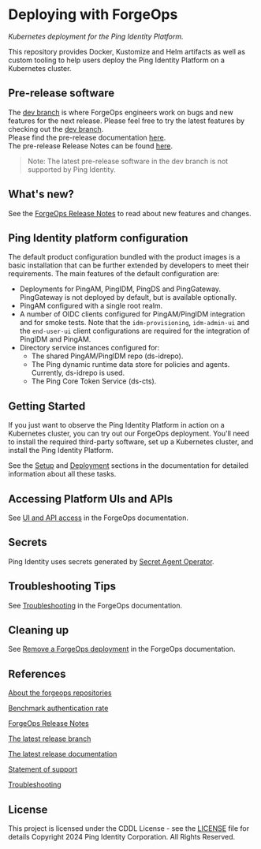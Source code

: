 # Deploying with ForgeOps

_Kubernetes deployment for the Ping Identity Platform._

This repository provides Docker, Kustomize and Helm artifacts as well as custom tooling to help users deploy the 
Ping Identity Platform on a Kubernetes cluster. 

## Pre-release software 

The [dev branch](https://github.com/ForgeRock/forgeops/tree/dev) is where ForgeOps engineers work on bugs and new features for the next release.  Please feel free to try the latest features by checking out the [dev branch](https://github.com/ForgeRock/forgeops/tree/dev).  
Please find the pre-release documentation [here](https://ea.forgerock.com/docs/forgeops/).  
The pre-release Release Notes can be found [here](https://ea.forgerock.com/docs/forgeops/rn/rn.html).

>Note: The latest pre-release software in the dev branch is not supported by Ping Identity.

## What's new?

See the [ForgeOps Release Notes](https://docs.pingidentity.com/forgeops/2025.1/rn/rn.html) to read about new features and changes.

## Ping Identity platform configuration

The default product configuration bundled with the product images is a basic installation that can be further extended by developers 
to meet their requirements. 
The main features of the default configuration are:

* Deployments for PingAM, PingIDM, PingDS and PingGateway. PingGateway is not deployed by default, but is available optionally.
* PingAM configured with a single root realm.
* A number of OIDC clients configured for PingAM/PingIDM integration and for smoke tests.
Note that the `idm-provisioning`, `idm-admin-ui` and the `end-user-ui` client configurations are required for the
integration of PingIDM and PingAM.
* Directory service instances configured for:
   * The shared PingAM/PingIDM repo (ds-idrepo).
   * The Ping dynamic runtime data store for policies and agents. Currently, ds-idrepo is used.
   * The Ping Core Token Service (ds-cts).

## Getting Started

If you just want to observe the Ping Identity Platform in action on a 
Kubernetes cluster, you can try out our ForgeOps deployment. You'll need to install 
the required third-party software, set up a Kubernetes cluster, and install the 
Ping Identity Platform. 

See the [Setup](https://docs.pingidentity.com/forgeops/2025.1/setup/overview.html) and [Deployment](https://docs.pingidentity.com/forgeops/2025.1/deploy/overview.html) sections in the documentation for detailed information about all these tasks.

## Accessing Platform UIs and APIs

See [UI and API access](https://docs.pingidentity.com/forgeops/2025.1/deploy/access.html) in the ForgeOps documentation.

## Secrets

Ping Identity uses secrets generated by [Secret Agent Operator](https://github.com/ForgeRock/secret-agent).
 
## Troubleshooting Tips

See [Troubleshooting](https://docs.pingidentity.com/forgeops/2025.1/troubleshoot/overview.html) in the ForgeOps documentation.

## Cleaning up

See [Remove a ForgeOps deployment](https://docs.pingidentity.com/forgeops/2025.1/deploy/remove.html) in the ForgeOps documentation. 

## References

[About the forgeops repositories](https://docs.pingidentity.com/forgeops/2025.1/start/repositories.html)

[Benchmark authentication rate](https://docs.pingidentity.com/forgeops/2025.1/prepare/benchmark/authrate.html)

[ForgeOps Release Notes](https://docs.pingidentity.com/forgeops/2025.1/rn/rn.html)

[The latest release branch](https://github.com/ForgeRock/forgeops)

[The latest release documentation](https://docs.pingidentity.com/forgeops/2025.1/index.html)

[Statement of support](https://docs.pingidentity.com/forgeops/2025.1/start/support.html#kubernetes-services)

[Troubleshooting](https://docs.pingidentity.com/forgeops/2025.1/troubleshoot/overview.html)

## License
This project is licensed under the CDDL License - see the [LICENSE](LICENSE) file for details
Copyright 2024 Ping Identity Corporation. All Rights Reserved.
